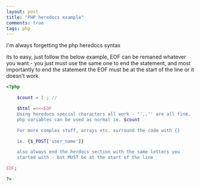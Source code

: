 ```yaml
---
layout: post
title: "PHP heredocs example"
comments: true
tags: php
---
```

I'm always forgetting the php heredocs syntax

its to easy, just follow the below example, EOF can be remaned whatever you want - you just must use the same one to end the statement, 
and most importantly to end the statement the EOF must be at the start of the line or it doesn't work

``` php
<?php

    $count = 1 ; //

    $html =<<<EOF
    Using heredocs special characters all work - "',,'' are all fine, 
    php variables can be used as normal ie. $count

    For more complex stuff, arrays etc. surround the code with {}

    ie. {$_POST['user_name']}

    also always end the herdocs section with the same letters you
    started with - but MUST be at the start of the line

EOF;

?>
```